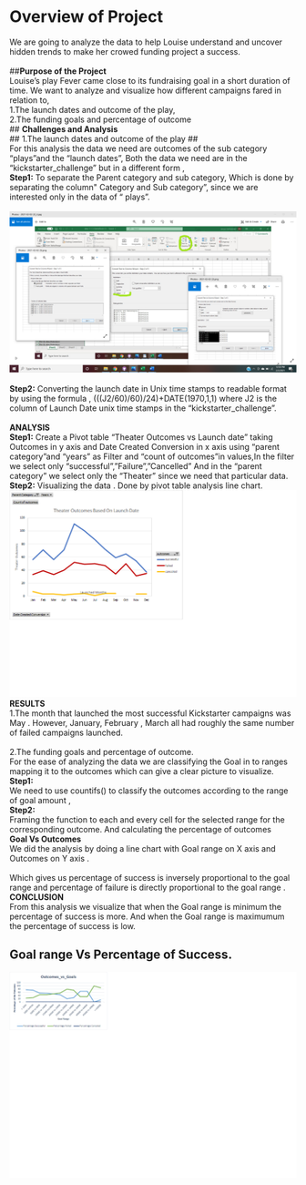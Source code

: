   # **Overview of Project**  
  We are going to analyze the data to help Louise understand and uncover hidden trends to make her crowed funding project a success.<br/>  
  ##**Purpose of the Project** <br/>
  Louise’s play Fever came close to its fundraising goal in a short duration of time. We want to analyze and visualize  how different campaigns fared in relation to,<br/>
    1.The launch dates and outcome of the play,<br/>
    2.The funding goals and percentage of outcome<br/>
    ## **Challenges and Analysis** <br/>
        ## 1.The launch dates and outcome of the play ##<br/>
                For this analysis the data we need 	are outcomes of the sub category “plays”and the “launch dates”,
         Both the data we need are in the “kickstarter_challenge” but in a different form ,<br/>
     **Step1:**  To separate the Parent category and sub category,
                 Which is done by separating the column" Category and Sub category”, since we are interested only in the data of “ plays”.<br/>                 
                 ![](https://github.com/ramyasnl/Kickstarter_Challenge/blob/main/subcatseparation.png) <br/>                 
     **Step2:**  Converting the launch date in Unix time stamps to readable format by using the formula ,
                 (((J2/60)/60)/24)+DATE(1970,1,1) where J2 is the column of Launch Date unix time stamps in the “kickstarter_challenge”.<br/>          
   **ANALYSIS**<br/>
   **Step1:** Create a Pivot table  “Theater Outcomes vs Launch date” taking Outcomes in y axis and Date Created Conversion in x axis using 
               “parent category”and  “years” as Filter and “count of outcomes”in values,In the filter we select only “successful”,”Failure”,”Cancelled”
                And in the “parent category” we select only the “Theater” since we need that particular data.<br/>
    **Step2:** Visualizing the data . Done by  pivot table analysis line chart.<br/>
    ![](https://github.com/ramyasnl/Kickstarter_Challenge/blob/main/D1months%20vs%20theateroutcomes.png)<br/>**RESULTS**<br/>
     1.The month that launched the most successful Kickstarter campaigns was May . However, January, February , March 
      all had roughly the same number of failed campaigns launched.<br/>               
     2.The funding goals and percentage of outcome.<br/>
      For the ease of analyzing the data we are classifying the Goal  in to ranges mapping it to the outcomes which can give a clear picture to visualize.<br/>
     **Step1:** <br/>
      We need to use countifs() to classify the outcomes according to the range of goal amount ,<br/>
     **Step2:** <br/>
     Framing the function to each and every cell for the selected range for the corresponding outcome. 
     And calculating the percentage of outcomes <br/>
     **Goal Vs Outcomes** <br/>
     We did the analysis by doing a line chart with Goal range on X axis and Outcomes on Y axis .<br/>     
     Which gives us percentage of success is inversely proportional  to the goal range and percentage of failure is directly proportional to the goal range .<br/>
     **CONCLUSION**<br/>
From this analysis we visualize that when the Goal range is minimum the percentage of success is more.
And when the Goal range is maximumum the percentage of success is low.<br/>
## Goal range Vs Percentage of Success.
 ![](https://github.com/ramyasnl/Kickstarter_Challenge/blob/main/Outcomes_vs_GoalD2.png)<br/>
